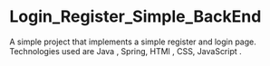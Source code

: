 # Login_Register_Simple_BackEnd
A simple project that implements a simple register and login page. Technologies used are Java , Spring, HTMl , CSS, JavaScript . 

